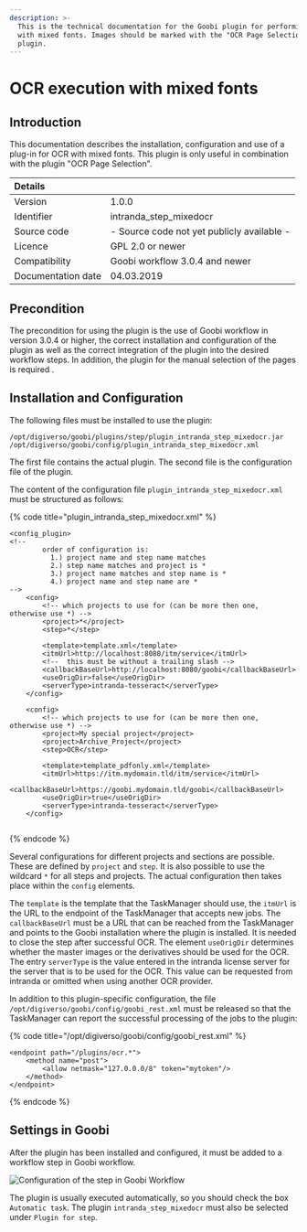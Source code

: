 ```yaml
---
description: >-
  This is the technical documentation for the Goobi plugin for performing OCR
  with mixed fonts. Images should be marked with the "OCR Page Selection"
  plugin.
---
```


# OCR execution with mixed fonts

## Introduction

This documentation describes the installation, configuration and use of a plug-in for OCR with mixed fonts. This plugin is only useful in combination with the plugin "OCR Page Selection".

| Details |  |
| :--- | :--- |
| Version | 1.0.0 |
| Identifier | intranda\_step\_mixedocr |
| Source code | - Source code not yet publicly available - |
| Licence | GPL 2.0 or newer |
| Compatibility | Goobi workflow 3.0.4 and newer |
| Documentation date | 04.03.2019 |

## Precondition

The precondition for using the plugin is the use of Goobi workflow in version 3.0.4 or higher, the correct installation and configuration of the plugin as well as the correct integration of the plugin into the desired workflow steps. In addition, the plugin for the manual selection of the pages is required .

## Installation and Configuration

The following files must be installed to use the plugin:

```text
/opt/digiverso/goobi/plugins/step/plugin_intranda_step_mixedocr.jar
/opt/digiverso/goobi/config/plugin_intranda_step_mixedocr.xml
```

The first file contains the actual plugin. The second file is the configuration file of the plugin.

The content of the configuration file `plugin_intranda_step_mixedocr.xml` must be structured as follows:

{% code title="plugin\_intranda\_step\_mixedocr.xml" %}
```markup
<config_plugin>
<!--
        order of configuration is:
          1.) project name and step name matches
          2.) step name matches and project is *
          3.) project name matches and step name is *
          4.) project name and step name are *
-->
    <config>
		<!-- which projects to use for (can be more then one, otherwise use *) -->
        <project>*</project>
        <step>*</step>

        <template>template.xml</template>
		<itmUrl>http://localhost:8080/itm/service</itmUrl>
		<!--  this must be without a trailing slash -->
		<callbackBaseUrl>http://localhost:8080/goobi</callbackBaseUrl>
		<useOrigDir>false</useOrigDir>
		<serverType>intranda-tesseract</serverType>
    </config>

    <config>
		<!-- which projects to use for (can be more then one, otherwise use *) -->
        <project>My special project</project>
        <project>Archive_Project</project>
        <step>OCR</step>

		<template>template_pdfonly.xml</template>
		<itmUrl>https://itm.mydomain.tld/itm/service</itmUrl>
		<callbackBaseUrl>https://goobi.mydomain.tld/goobi</callbackBaseUrl>
		<useOrigDir>true</useOrigDir>
		<serverType>intranda-tesseract</serverType>
    </config>


```
{% endcode %}

Several configurations for different projects and sections are possible. These are defined by `project` and `step`. It is also possible to use the wildcard `*` for all steps and projects. The actual configuration then takes place within the `config` elements.

The `template` is the template that the TaskManager should use, the `itmUrl` is the URL to the endpoint of the TaskManager that accepts new jobs. The `callbackBaseUrl` must be a URL that can be reached from the TaskManager and points to the Goobi installation where the plugin is installed. It is needed to close the step after successful OCR. The element `useOrigDir` determines whether the master images or the derivatives should be used for the OCR. The entry `serverType` is the value entered in the intranda license server for the server that is to be used for the OCR. This value can be requested from intranda or omitted when using another OCR provider.

In addition to this plugin-specific configuration, the file `/opt/digiverso/goobi/config/goobi_rest.xml` must be released so that the TaskManager can report the successful processing of the jobs to the plugin:

{% code title="/opt/digiverso/goobi/config/goobi\_rest.xml" %}
```markup
<endpoint path="/plugins/ocr.*">
    <method name="post">
        <allow netmask="127.0.0.0/8" token="mytoken"/>
    </method>
</endpoint>
```
{% endcode %}

## Settings in Goobi

After the plugin has been installed and configured, it must be added to a workflow step in Goobi workflow.

![Configuration of the step in Goobi Workflow](https://blobscdn.gitbook.com/v0/b/gitbook-28427.appspot.com/o/assets%2F-LZ4vYcdbp6Dw7s7NKy0%2F-L_6uw3ws9N-nqiCHz5A%2F-L_7-Ck0AlXZ4Ufa97aQ%2Fconfig_gui.png?alt=media&token=38a0e134-9da8-4b9d-bb68-6df1c8145efc)

The plugin is usually executed automatically, so you should check the box `Automatic task`. The plugin `intranda_step_mixedocr` must also be selected under `Plugin for step`.

